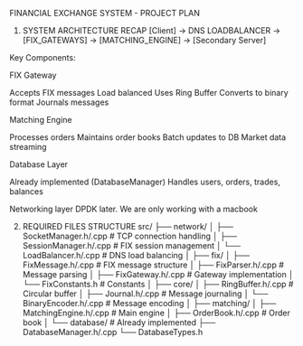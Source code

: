 FINANCIAL EXCHANGE SYSTEM - PROJECT PLAN
1. SYSTEM ARCHITECTURE RECAP
[Client] → DNS LOADBALANCER → [FIX_GATEWAYS] → [MATCHING_ENGINE] → [Secondary Server]

Key Components:

FIX Gateway

Accepts FIX messages
Load balanced
Uses Ring Buffer
Converts to binary format
Journals messages


Matching Engine

Processes orders
Maintains order books
Batch updates to DB
Market data streaming


Database Layer

Already implemented (DatabaseManager)
Handles users, orders, trades, balances

Networking layer
DPDK later. We are only working with a macbook 

2. REQUIRED FILES STRUCTURE
src/
├── network/
│   ├── SocketManager.h/.cpp      # TCP connection handling
│   ├── SessionManager.h/.cpp     # FIX session management
│   └── LoadBalancer.h/.cpp       # DNS load balancing
│
├── fix/
│   ├── FixMessage.h/.cpp         # FIX message structure
│   ├── FixParser.h/.cpp          # Message parsing
│   ├── FixGateway.h/.cpp         # Gateway implementation
│   └── FixConstants.h            # Constants
│
├── core/
│   ├── RingBuffer.h/.cpp         # Circular buffer
│   ├── Journal.h/.cpp            # Message journaling
│   └── BinaryEncoder.h/.cpp      # Message encoding
│
├── matching/
│   ├── MatchingEngine.h/.cpp     # Main engine
│   ├── OrderBook.h/.cpp          # Order book
│
└── database/                     # Already implemented
    ├── DatabaseManager.h/.cpp
    └── DatabaseTypes.h

    